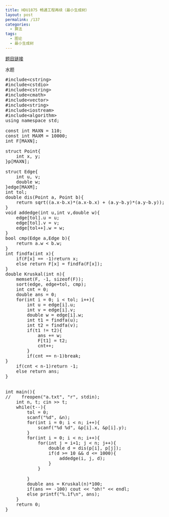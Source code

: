 ```yaml
---
title: HDU1875 畅通工程再续（最小生成树）
layout: post
permalink: /137
categories:
  - 算法
tags:
  - 图论
  - 最小生成树
---
```

<a href="http://acm.hdu.edu.cn/showproblem.php?pid=1875" target="_blank">题目链接</a>

水题

<pre class="brush: cpp; title: ; notranslate" title="">#include&lt;cstring&gt;
#include&lt;cstdio&gt;
#include&lt;cstring&gt;
#include&lt;cmath&gt;
#include&lt;vector&gt;
#include&lt;string&gt;
#include&lt;iostream&gt;
#include&lt;algorithm&gt;
using namespace std;

const int MAXN = 110;
const int MAXM = 10000;
int F[MAXN];

struct Point{
    int x, y;
}p[MAXN];

struct Edge{
    int u, v;
    double w;
}edge[MAXM];
int tol;
double dis(Point a, Point b){
    return sqrt((a.x-b.x)*(a.x-b.x) + (a.y-b.y)*(a.y-b.y));
}
void addedge(int u,int v,double w){
    edge[tol].u = u;
    edge[tol].v = v;
    edge[tol++].w = w;
}
bool cmp(Edge a,Edge b){
    return a.w &lt; b.w;
}
int findfa(int x){
    if(F[x] == -1)return x;
    else return F[x] = findfa(F[x]);
}
double Kruskal(int n){
    memset(F, -1, sizeof(F));
    sort(edge, edge+tol, cmp);
    int cnt = 0;
    double ans = 0;
    for(int i = 0; i &lt; tol; i++){
        int u = edge[i].u;
        int v = edge[i].v;
        double w = edge[i].w;
        int t1 = findfa(u);
        int t2 = findfa(v);
        if(t1 != t2){
            ans += w;
            F[t1] = t2;
            cnt++;
        }
        if(cnt == n-1)break;
}
    if(cnt &lt; n-1)return -1;
    else return ans;
}


int main(){
//    freopen("a.txt", "r", stdin);
    int n, t; cin &gt;&gt; t;
    while(t--){
        tol = 0;
        scanf("%d", &n);
        for(int i = 0; i &lt; n; i++){
            scanf("%d %d", &p[i].x, &p[i].y);
        }
        for(int i = 0; i &lt; n; i++){
            for(int j = i+1; j &lt; n; j++){
                double d = dis(p[i], p[j]);
                if(d &gt;= 10 && d &lt;= 1000){
                    addedge(i, j, d);
                }
            }

        }
        double ans = Kruskal(n)*100;
        if(ans == -100) cout &lt;&lt; "oh!" &lt;&lt; endl;
        else printf("%.1f\n", ans);
    }
    return 0;
}



</pre>